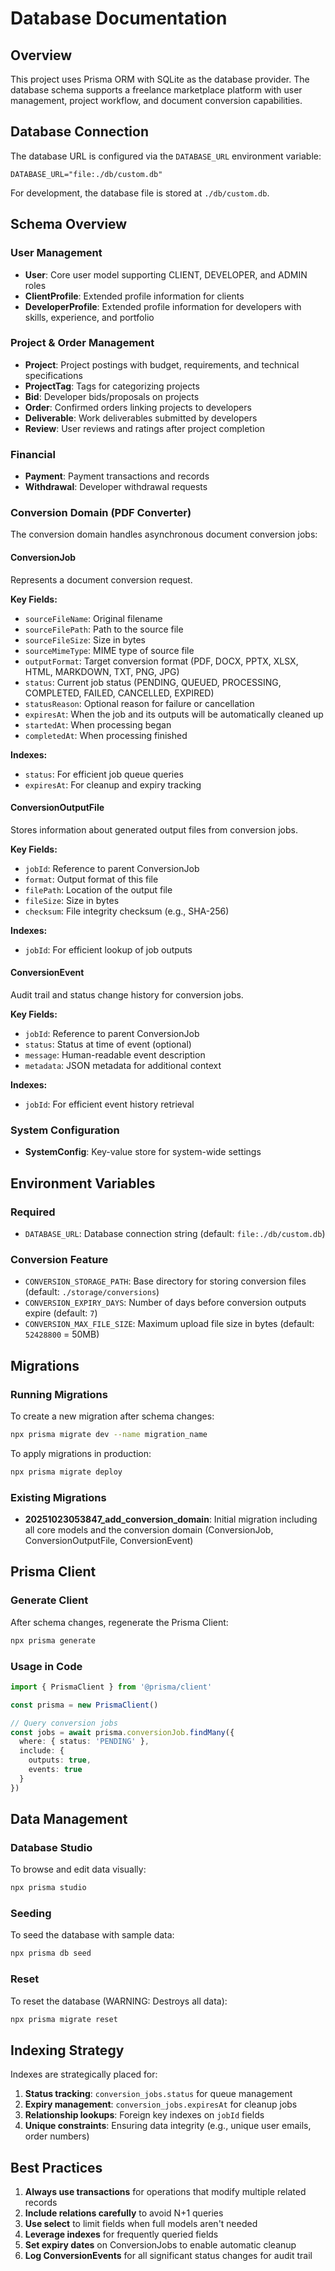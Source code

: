 # Database Documentation

## Overview

This project uses Prisma ORM with SQLite as the database provider. The database schema supports a freelance marketplace platform with user management, project workflow, and document conversion capabilities.

## Database Connection

The database URL is configured via the `DATABASE_URL` environment variable:

```env
DATABASE_URL="file:./db/custom.db"
```

For development, the database file is stored at `./db/custom.db`.

## Schema Overview

### User Management

- **User**: Core user model supporting CLIENT, DEVELOPER, and ADMIN roles
- **ClientProfile**: Extended profile information for clients
- **DeveloperProfile**: Extended profile information for developers with skills, experience, and portfolio

### Project & Order Management

- **Project**: Project postings with budget, requirements, and technical specifications
- **ProjectTag**: Tags for categorizing projects
- **Bid**: Developer bids/proposals on projects
- **Order**: Confirmed orders linking projects to developers
- **Deliverable**: Work deliverables submitted by developers
- **Review**: User reviews and ratings after project completion

### Financial

- **Payment**: Payment transactions and records
- **Withdrawal**: Developer withdrawal requests

### Conversion Domain (PDF Converter)

The conversion domain handles asynchronous document conversion jobs:

#### ConversionJob

Represents a document conversion request.

**Key Fields:**
- `sourceFileName`: Original filename
- `sourceFilePath`: Path to the source file
- `sourceFileSize`: Size in bytes
- `sourceMimeType`: MIME type of source file
- `outputFormat`: Target conversion format (PDF, DOCX, PPTX, XLSX, HTML, MARKDOWN, TXT, PNG, JPG)
- `status`: Current job status (PENDING, QUEUED, PROCESSING, COMPLETED, FAILED, CANCELLED, EXPIRED)
- `statusReason`: Optional reason for failure or cancellation
- `expiresAt`: When the job and its outputs will be automatically cleaned up
- `startedAt`: When processing began
- `completedAt`: When processing finished

**Indexes:**
- `status`: For efficient job queue queries
- `expiresAt`: For cleanup and expiry tracking

#### ConversionOutputFile

Stores information about generated output files from conversion jobs.

**Key Fields:**
- `jobId`: Reference to parent ConversionJob
- `format`: Output format of this file
- `filePath`: Location of the output file
- `fileSize`: Size in bytes
- `checksum`: File integrity checksum (e.g., SHA-256)

**Indexes:**
- `jobId`: For efficient lookup of job outputs

#### ConversionEvent

Audit trail and status change history for conversion jobs.

**Key Fields:**
- `jobId`: Reference to parent ConversionJob
- `status`: Status at time of event (optional)
- `message`: Human-readable event description
- `metadata`: JSON metadata for additional context

**Indexes:**
- `jobId`: For efficient event history retrieval

### System Configuration

- **SystemConfig**: Key-value store for system-wide settings

## Environment Variables

### Required

- `DATABASE_URL`: Database connection string (default: `file:./db/custom.db`)

### Conversion Feature

- `CONVERSION_STORAGE_PATH`: Base directory for storing conversion files (default: `./storage/conversions`)
- `CONVERSION_EXPIRY_DAYS`: Number of days before conversion outputs expire (default: `7`)
- `CONVERSION_MAX_FILE_SIZE`: Maximum upload file size in bytes (default: `52428800` = 50MB)

## Migrations

### Running Migrations

To create a new migration after schema changes:

```bash
npx prisma migrate dev --name migration_name
```

To apply migrations in production:

```bash
npx prisma migrate deploy
```

### Existing Migrations

- **20251023053847_add_conversion_domain**: Initial migration including all core models and the conversion domain (ConversionJob, ConversionOutputFile, ConversionEvent)

## Prisma Client

### Generate Client

After schema changes, regenerate the Prisma Client:

```bash
npx prisma generate
```

### Usage in Code

```typescript
import { PrismaClient } from '@prisma/client'

const prisma = new PrismaClient()

// Query conversion jobs
const jobs = await prisma.conversionJob.findMany({
  where: { status: 'PENDING' },
  include: {
    outputs: true,
    events: true
  }
})
```

## Data Management

### Database Studio

To browse and edit data visually:

```bash
npx prisma studio
```

### Seeding

To seed the database with sample data:

```bash
npx prisma db seed
```

### Reset

To reset the database (WARNING: Destroys all data):

```bash
npx prisma migrate reset
```

## Indexing Strategy

Indexes are strategically placed for:

1. **Status tracking**: `conversion_jobs.status` for queue management
2. **Expiry management**: `conversion_jobs.expiresAt` for cleanup jobs
3. **Relationship lookups**: Foreign key indexes on `jobId` fields
4. **Unique constraints**: Ensuring data integrity (e.g., unique user emails, order numbers)

## Best Practices

1. **Always use transactions** for operations that modify multiple related records
2. **Include relations carefully** to avoid N+1 queries
3. **Use select** to limit fields when full models aren't needed
4. **Leverage indexes** for frequently queried fields
5. **Set expiry dates** on ConversionJobs to enable automatic cleanup
6. **Log ConversionEvents** for all significant status changes for audit trail
